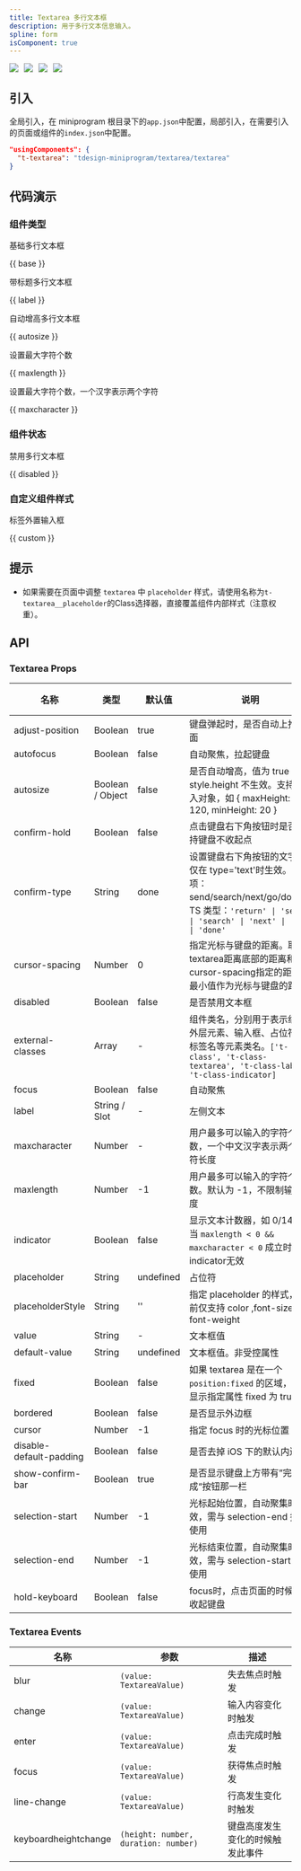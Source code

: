 ```yaml
---
title: Textarea 多行文本框
description: 用于多行文本信息输入。
spline: form
isComponent: true
---
```


<span class="coverages-badge" style="margin-right: 10px"><img src="https://img.shields.io/badge/coverages%3A%20lines-100%25-blue" /></span><span class="coverages-badge" style="margin-right: 10px"><img src="https://img.shields.io/badge/coverages%3A%20functions-100%25-blue" /></span><span class="coverages-badge" style="margin-right: 10px"><img src="https://img.shields.io/badge/coverages%3A%20statements-100%25-blue" /></span><span class="coverages-badge" style="margin-right: 10px"><img src="https://img.shields.io/badge/coverages%3A%20branches-92%25-blue" /></span>

## 引入

全局引入，在 miniprogram 根目录下的`app.json`中配置，局部引入，在需要引入的页面或组件的`index.json`中配置。

```json
"usingComponents": {
  "t-textarea": "tdesign-miniprogram/textarea/textarea"
}
```

## 代码演示

### 组件类型

基础多行文本框

{{ base }}

带标题多行文本框

{{ label }}

自动增高多行文本框

{{ autosize }}

设置最大字符个数

{{ maxlength }}

设置最大字符个数，一个汉字表示两个字符

{{ maxcharacter }}

### 组件状态

禁用多行文本框

{{ disabled }}

### 自定义组件样式

标签外置输入框

{{ custom }}

## 提示

- 如果需要在页面中调整 `textarea` 中 `placeholder` 样式，请使用名称为`t-textarea__placeholder`的Class选择器，直接覆盖组件内部样式（注意权重）。

## API

### Textarea Props

 名称                      | 类型               | 默认值       | 说明                                                                                                                             | 必传 
-------------------------|------------------|-----------|--------------------------------------------------------------------------------------------------------------------------------|----
 adjust-position         | Boolean          | true      | 键盘弹起时，是否自动上推页面                                                                                                                 | N  
 autofocus               | Boolean          | false     | 自动聚焦，拉起键盘                                                                                                                      | N  
 autosize                | Boolean / Object | false     | 是否自动增高，值为 true 时，style.height 不生效。支持传入对象，如 { maxHeight: 120, minHeight: 20 }                                                   | N  
 confirm-hold            | Boolean          | false     | 点击键盘右下角按钮时是否保持键盘不收起点                                                                                                           | N  
 confirm-type            | String           | done      | 设置键盘右下角按钮的文字，仅在 type='text'时生效。可选项：send/search/next/go/done。TS 类型：`'return' \| 'send' \| 'search' \| 'next' \| 'go' \| 'done'` | N  
 cursor-spacing          | Number           | 0         | 指定光标与键盘的距离。取textarea距离底部的距离和cursor-spacing指定的距离的最小值作为光标与键盘的距离                                                                  | N  
 disabled                | Boolean          | false     | 是否禁用文本框                                                                                                                        | N  
 external-classes        | Array            | -         | 组件类名，分别用于表示组件外层元素、输入框、占位符、标签名等元素类名。`['t-class', 't-class-textarea', 't-class-label, 't-class-indicator]`                       | N  
 focus                   | Boolean          | false     | 自动聚焦                                                                                                                           | N  
 label                   | String / Slot    | -         | 左侧文本                                                                                                                           | N  
 maxcharacter            | Number           | -         | 用户最多可以输入的字符个数，一个中文汉字表示两个字符长度                                                                                                   | N  
 maxlength               | Number           | -1        | 用户最多可以输入的字符个数。默认为 -1，不限制输入长度                                                                                                   | N  
 indicator               | Boolean          | false     | 显示文本计数器，如 0/140。当 `maxlength < 0 && maxcharacter < 0` 成立时， indicator无效                                                         | N  
 placeholder             | String           | undefined | 占位符                                                                                                                            | N  
 placeholderStyle        | String           | ''        | 指定 placeholder 的样式，目前仅支持 color ,font-size和font-weight                                                                          | N  
 value                   | String           | -         | 文本框值                                                                                                                           | N  
 default-value           | String           | undefined | 文本框值。非受控属性                                                                                                                     | N  
 fixed                   | Boolean          | false     | 如果 textarea 是在一个 `position:fixed` 的区域，需要显示指定属性 fixed 为 true                                                                    | N  
 bordered                | Boolean          | false     | 是否显示外边框                                                                                                                        | N  
 cursor                  | Number           | -1        | 指定 focus 时的光标位置                                                                                                                | N  
 disable-default-padding | Boolean          | false     | 是否去掉 iOS 下的默认内边距                                                                                                               | N  
 show-confirm-bar        | Boolean          | true      | 是否显示键盘上方带有”完成“按钮那一栏                                                                                                            | N  
 selection-start         | Number           | -1        | 光标起始位置，自动聚集时有效，需与 selection-end 搭配使用                                                                                           | N  
 selection-end           | Number           | -1        | 光标结束位置，自动聚集时有效，需与 selection-start 搭配使用                                                                                         | N  
 hold-keyboard           | Boolean          | false     | focus时，点击页面的时候不收起键盘                                                                                                            | N  

### Textarea Events

 名称                   | 参数                                   | 描述               
----------------------|--------------------------------------|------------------
 blur                 | `(value: TextareaValue)`             | 失去焦点时触发          
 change               | `(value: TextareaValue)`             | 输入内容变化时触发        
 enter                | `(value: TextareaValue)`             | 点击完成时触发          
 focus                | `(value: TextareaValue)`             | 获得焦点时触发          
 line-change          | `(value: TextareaValue)`             | 行高发生变化时触发        
 keyboardheightchange | `(height: number, duration: number)` | 键盘高度发生变化的时候触发此事件 
